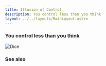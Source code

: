 ```yaml
---
title: Illusion of Control
description: You control less than you think
layout: ../../layouts/MainLayout.astro
---
```


### You control less than you think

![Dice](/images/dice.jpg)


### See also
